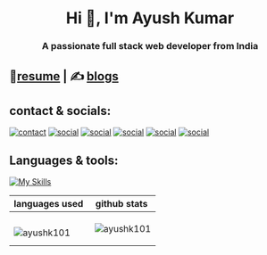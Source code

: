 <h1 align="center">Hi 👋, I'm Ayush Kumar</h1>
<h3 align="center">A passionate full stack web developer from India</h3>

## 📄[resume](https://drive.google.com/file/d/1FRVnGk_Ew1ijMFBFoNVClXdgHGLjNZr4/view?usp=sharing) | ✍️ [blogs](https://ayushk.bearblog.dev/)

## contact & socials:
[![contact](https://skillicons.dev/icons?i=gmail)](mailto:socialacc211@gmail.com.com)
[![social](https://skillicons.dev/icons?i=linkedin)](https://www.linkedin.com/in/ayushk101/)
[![social](https://skillicons.dev/icons?i=twitter)](https://x.com/Ayushk_101)
[![social](https://skillicons.dev/icons?i=stackoverflow)](https://www.linkedin.com/in/ayushk101/)
[![social](https://skillicons.dev/icons?i=discord)](https://discord.com/users/757593439096274984)
[![social](https://skillicons.dev/icons?i=instagram)](https://discord.com/users/757593439096274984)
<!-- [![My Skills](https://skillicons.dev/icons?i=devto)](https://discord.com/users/757593439096274984) -->

## Languages & tools: 
[![My Skills](https://skillicons.dev/icons?i=c,cpp,ts,py,react,nextjs,tailwind,appwrite,aws,cloudflare,docker,express,git,githubactions,grafana,kafka,jest,kubernetes,mongodb,nginx,nodejs,pnpm,postgres,postman,prisma,prometheus,redis,redux,ubuntu,vite)](https://skillicons.dev)

| languages used| github stats |
|---------------|---------------|
|<p><img align="left" src="https://github-readme-stats.vercel.app/api/top-langs?username=ayushk101&show_icons=true&locale=en&layout=compact" alt="ayushk101" /></p> | <p>&nbsp;<img align="center" src="https://github-readme-stats.vercel.app/api?username=ayushk101&show_icons=true&locale=en" alt="ayushk101" /></p>|

<!--  <p ><img align="center" src="https://github-readme-streak-stats.herokuapp.com/?user=ayushk101&" alt="ayushk101" /></p> -->
